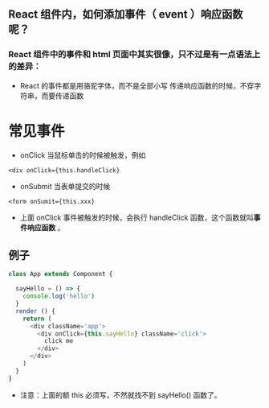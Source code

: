 ## React 组件内，如何添加事件（ event ）响应函数呢？

### React 组件中的事件和 html 页面中其实很像，只不过是有一点语法上的差异：

* React 的事件都是用骆驼字体，而不是全部小写
传递响应函数的时候，不穿字符串，而要传递函数

# 常见事件

* onClick 当鼠标单击的时候被触发，例如
```
<div onClick={this.handleClick}
```
* onSubmit 当表单提交的时候

```
<form onSumit={this.xxx}
```

* 上面 onClick 事件被触发的时候，会执行 handleClick 函数，这个函数就叫**事件响应函数** 。

## 例子

```js
class App extends Component {

  sayHello = () => {
    console.log('hello')
  }
  render () {
    return (
      <div className='app'>
        <div onClick={this.sayHello} className='click'>
          click me
        </div>
      </div>
    )
  }
}
```
* 注意：上面的额 this 必须写，不然就找不到 sayHello() 函数了。
